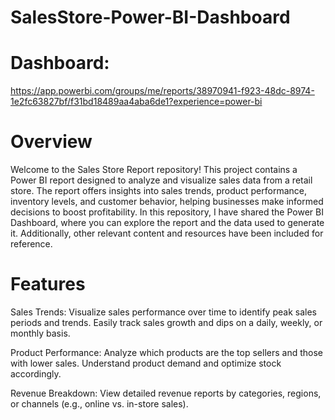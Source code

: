 # SalesStore-Power-BI-Dashboard
# Dashboard:
https://app.powerbi.com/groups/me/reports/38970941-f923-48dc-8974-1e2fc63827bf/f31bd18489aa4aba6de1?experience=power-bi

# Overview
  Welcome to the Sales Store Report repository! This project contains a Power BI report designed to analyze and visualize sales data from a retail store. The report offers insights into sales trends, product 
  performance, inventory levels, and customer behavior, helping businesses make informed decisions to boost profitability.
  In this repository, I have shared the Power BI Dashboard, where you can explore the report and the data used to generate it. Additionally, other relevant content and resources have been included for reference.

# Features
  Sales Trends: Visualize sales performance over time to identify peak sales periods and trends. Easily track sales growth and dips on a daily, weekly, or monthly basis.
  
  Product Performance: Analyze which products are the top sellers and those with lower sales. Understand product demand and optimize stock accordingly.
  
  Revenue Breakdown: View detailed revenue reports by categories, regions, or channels (e.g., online vs. in-store sales).
